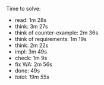 Time to solve:

- read: 1m 28s
- think: 3m 27s
- think of counter-example: 2m 36s
- think of requirements: 1m 19s
- think: 2m 22s
- impl: 3m 49s
- check: 1m 9s
- fix WA: 2m 56s
- done: 49s
- _total: 19m 55s_
